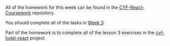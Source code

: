 All of the homework for this week can be found in the [CYF-React-Coursework](https://github.com/CodeYourFuture/CYF-React-Coursework) repository.

You should complete all of the tasks in [Week 3](https://github.com/CodeYourFuture/CYF-React-Coursework/tree/master/week-3)

Part of the homework is to complete all of the lesson 3 exercises in the [cyf-hotel-react](https://github.com/CodeYourFuture/cyf-hotel-react#lesson-3) project
